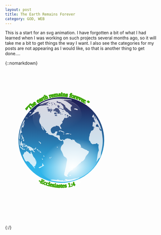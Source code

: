 ```yaml
---
layout: post
title: The Earth Remains Forever
category: GOD, WEB
---
```


This is a start for an svg animation. I have forgotten a bit of what I had learned when I was working on such projects several months ago, so it will take me a bit to get things the way I want. I also see the categories for my posts are not appearing as I would like, so that is another thing to get done....

{::nomarkdown}
<svg version="1.0"  viewBox="-10 -35 217 217" xmlns="http://www.w3.org/2000/svg" xmlns:cc="http://creativecommons.org/ns#" xmlns:dc="http://purl.org/dc/elements/1.1/" xmlns:rdf="http://www.w3.org/1999/02/22-rdf-syntax-ns#" xmlns:xlink="http://www.w3.org/1999/xlink">
  <metadata
     id="metadata2">
    <rdf:RDF>
      <cc:Work
         rdf:about="">
        <dc:format>image/svg+xml</dc:format>
        <dc:type
           rdf:resource="http://purl.org/dc/dcmitype/StillImage" />
        <dc:title></dc:title>
      </cc:Work>
    </rdf:RDF>
  </metadata>
  <defs
     id="defs24">
    <radialGradient
       gradientUnits="userSpaceOnUse"
       gradientTransform="matrix(0.16244,2.1067,-1.6909,0.26266,228.26,-371.43)"
       r="28.884001"
       cy="38.594002"
       cx="180.72"
       id="j">
      <stop
         id="stop4"
         offset="0"
         stop-opacity=".875"
         stop-color="#fff" />
      <stop
         id="stop6"
         offset="1"
         stop-opacity="0"
         stop-color="#fff" />
    </radialGradient>
    <radialGradient
       gradientUnits="userSpaceOnUse"
       gradientTransform="matrix(-1.0179,0,0,-1.1824,391.62,74.389)"
       r="28.884001"
       cy="26.292999"
       cx="194.08"
       id="h">
      <stop
         id="stop9"
         offset="0"
         stop-color="#fff" />
      <stop
         id="stop11"
         offset="1"
         stop-opacity="0"
         stop-color="#fff" />
    </radialGradient>
    <linearGradient
       gradientUnits="userSpaceOnUse"
       y2="74.711998"
       y1="31.854"
       x2="194.69"
       x1="194.69"
       id="k">
      <stop
         id="stop14"
         offset="0"
         stop-color="#1f2259" />
      <stop
         id="stop16"
         offset="1"
         stop-color="#2fb5ea" />
    </linearGradient>
    <linearGradient
       gradientUnits="userSpaceOnUse"
       y2="53.875"
       y1="36.387001"
       x2="183.28"
       x1="182"
       id="i">
      <stop
         id="stop19"
         offset="0"
         stop-color="#fff" />
      <stop
         id="stop21"
         offset="1"
         stop-opacity="0"
         stop-color="#fff" />
    </linearGradient>
  </defs>
  <g
     id="g49"
     transform="rotate(1.7559054,709.58783,6589.4058)">
    <g
       style="fill:#ffffff"
       id="g33"
       transform="matrix(1.0074,-0.09071,0.09138,0.99184,-72.739,12.273)">
      <path
         style="stroke:#ffffff;stroke-width:1.13399994"
         d="M -3.845,73.084 A 60.183,60.183 0 0 1 -64.028,133.267 60.183,60.183 0 0 1 -124.211,73.084 60.183,60.183 0 0 1 -64.028,12.9 60.183,60.183 0 0 1 -3.845,73.084 Z"
         id="l" />
      <text
         style="font-weight:400;font-size:8px;line-height:1.25;font-family:Verdana;font-variant-ligatures:normal;font-variant-caps:normal;font-variant-numeric:normal;font-feature-settings:normal;fill-rule:evenodd;stroke:#3da603;stroke-width:1.13399994;stroke-linejoin:round;stroke-dashoffset:99;paint-order:fill markers stroke"
         font-weight="400"
         font-size="8px"
         transform="rotate(-136.57,-63.986,73.087)"
         id="textForever">
        <textPath
           id="textPath28"
           xlink:href="#l"><tspan
   id="spanForever">”The earth remains forever.”</tspan>
</textPath>
      </text>
      <path
         style="stroke:#3db7f9;stroke-width:0.184"
         id="path31"
         d="m -61.719,72.923 a 2.408,2.408 0 0 1 -2.408,2.408 2.408,2.408 0 0 1 -2.408,-2.408 2.408,2.408 0 0 1 2.408,-2.408 2.408,2.408 0 0 1 2.408,2.408 z" />
    </g>
    <g
       id="g42"
       transform="matrix(1.0036,0,0,0.99801,-207.75,10.23)">
      <circle
         style="fill:#ffffff"
         id="circle35"
         r="28.884001"
         cy="56.486"
         cx="193.56"
         transform="matrix(0.45017,0,0,-0.16498,6.26,149.1)" />
      <circle
         r="28.884001"
         style="fill:url(#k)"
         id="allEarth"
         cy="56.486"
         cx="193.56"
         transform="matrix(2.0836,0,0,2.0835,-326.24,-35.914)" />
      <path id="lands"
         style="opacity:0.78399999;fill:#ffffff"
         d="m 71.721,140.3 c -3.686,-0.42 -8.028,-1.27 -8.245,-1.62 -0.132,-0.21 0.468,-0.53 1.333,-0.69 2.069,-0.4 2.104,-0.4 5.268,-0.02 1.799,0.22 2.837,0.15 3.055,-0.2 0.232,-0.38 0.898,-0.31 2.255,0.24 1.726,0.69 3.075,0.72 5.314,0.12 0.425,-0.11 0.669,0.09 0.586,0.48 -0.099,0.47 0.118,0.55 0.729,0.3 0.478,-0.21 1.524,-0.34 2.325,-0.29 l 1.456,0.08 -1.17,-0.83 -1.169,-0.82 1.111,-0.41 c 0.708,-0.26 1.356,-0.21 1.787,0.15 0.869,0.72 6.841,0.2 9.239,-0.8 0.95,-0.39 2.411,-0.73 3.246,-0.74 0.835,-0.01 2.059,-0.33 2.729,-0.71 1.35,-0.77 2.43,-0.92 2.43,-0.35 0,0.44 -4.76,2.56 -8.98,4 -5.732,1.96 -16.219,2.91 -23.299,2.11 z m 12.965,-7.79 c -1.744,-0.72 -2.718,-2.45 -1.929,-3.43 0.345,-0.43 0.293,-0.61 -0.177,-0.61 -0.468,-0.01 -0.5,-0.12 -0.107,-0.37 0.308,-0.19 0.707,-1.44 0.888,-2.78 0.181,-1.33 0.615,-3.41 0.963,-4.61 0.349,-1.2 0.631,-2.62 0.627,-3.16 -0.008,-1.02 0.417,-4.26 0.913,-6.95 0.398,-2.16 -0.56,-3.83 -2.866,-5 -1.022,-0.53 -1.978,-1.33 -2.123,-1.78 -0.722,-2.26 -2.4,-5.646 -3.738,-7.537 -1.305,-1.846 -0.414,-5.792 1.744,-7.719 1.302,-1.162 1.525,-1.67 1.394,-3.185 -0.085,-0.991 -0.331,-1.911 -0.546,-2.045 -0.216,-0.133 -0.413,-0.461 -0.438,-0.728 -0.026,-0.267 -0.32,-0.485 -0.653,-0.485 a 0.48,0.48 0 0 0 -0.49,0.593 c 0.152,0.77 -2.758,0.232 -3.669,-0.678 -0.354,-0.354 -0.846,-0.644 -1.094,-0.644 -0.248,0 -0.451,-0.289 -0.451,-0.643 0,-1.04 -2.049,-2.622 -3.883,-2.997 -0.934,-0.191 -2.177,-0.787 -2.763,-1.324 -0.713,-0.654 -1.875,-1.02 -3.525,-1.109 -2.529,-0.137 -5.13,-1.375 -4.62,-2.199 0.158,-0.256 -0.367,-0.465 -1.169,-0.465 -1.819,0 -2.38,-0.813 -1.198,-1.738 0.494,-0.386 0.66,-0.645 0.369,-0.574 -0.44,0.107 -2.306,-1.788 -3.697,-3.755 -0.188,-0.267 -1.007,-1.25 -1.818,-2.184 l -1.475,-1.699 0.761,1.577 c 0.419,0.868 0.957,1.578 1.196,1.578 0.239,0 0.317,0.306 0.174,0.679 -0.143,0.373 -0.027,0.823 0.258,0.999 0.285,0.177 0.519,0.669 0.519,1.096 0,0.674 -0.126,0.661 -0.971,-0.104 -0.534,-0.484 -0.971,-1.18 -0.971,-1.547 0,-0.367 -0.334,-0.796 -0.743,-0.953 -0.453,-0.174 -0.634,-0.625 -0.465,-1.157 0.152,-0.48 0.049,-1.013 -0.228,-1.185 -0.278,-0.172 -0.506,-0.704 -0.506,-1.183 0,-0.48 -0.526,-1.44 -1.169,-2.133 -1.784,-1.925 -2.275,-5.034 -1.209,-7.661 0.978,-2.412 1.167,-4.325 0.428,-4.325 -0.28,0 -0.368,-0.505 -0.204,-1.161 0.16,-0.638 0.055,-1.306 -0.233,-1.484 -0.29,-0.18 -0.525,0.013 -0.525,0.432 0,0.416 -0.227,0.757 -0.504,0.757 -0.277,0 -0.461,-0.492 -0.41,-1.092 0.179,-2.073 -0.06,-2.791 -0.925,-2.791 -1.102,0 -4.526,1.73 -5.027,2.541 -0.209,0.337 -0.551,0.616 -0.761,0.62 -0.21,0.003 -1.392,0.704 -2.626,1.558 -1.234,0.854 -2.372,1.424 -2.529,1.267 -0.156,-0.156 0.415,-0.756 1.27,-1.332 0.855,-0.577 1.63,-1.477 1.721,-2.002 0.091,-0.524 0.966,-1.663 1.945,-2.53 0.978,-0.867 1.367,-1.433 0.863,-1.257 -1.394,0.485 -0.735,-0.92 0.778,-1.658 0.686,-0.334 1.377,-1.099 1.537,-1.699 0.384,-1.442 3.737,-3.755 5.474,-3.777 0.758,-0.009 2.689,-0.296 4.291,-0.636 1.602,-0.34 3.717,-0.564 4.7,-0.498 1.469,0.1 1.776,-0.036 1.721,-0.762 -0.054,-0.717 -0.227,-0.784 -0.916,-0.353 -0.468,0.292 -1,0.38 -1.184,0.197 -0.464,-0.464 0.738,-1.814 1.615,-1.814 0.422,0 0.611,-0.285 0.456,-0.688 -0.174,-0.454 0.347,-0.958 1.526,-1.477 0.984,-0.433 1.353,-0.688 0.819,-0.566 -1.281,0.291 -4.154,1.298 -5.212,1.825 -0.463,0.231 -1.282,0.421 -1.82,0.421 -0.537,0 -0.977,0.192 -0.977,0.427 0,0.422 -3.46,1.811 -5.825,2.338 -1.051,0.234 -0.986,0.114 0.486,-0.897 5.255,-3.613 9.928,-5.602 17.129,-7.293 3.692,-0.867 5.991,-1.052 13.207,-1.065 8.707,-0.015 15.24,0.767 13.806,1.653 -0.359,0.222 -0.837,0.291 -1.06,0.153 -0.224,-0.138 -2.675,-0.317 -5.447,-0.397 -4.231,-0.123 -4.998,-0.034 -4.772,0.553 0.147,0.385 0.542,0.595 0.877,0.467 0.833,-0.32 4.753,1.725 7.289,3.803 1.15,0.943 2.275,1.714 2.499,1.714 0.225,0 0.692,0.454 1.039,1.009 0.551,0.883 0.511,1.039 -0.321,1.257 -1.25,0.327 -1.591,2.3 -0.79,4.569 0.352,0.998 0.534,1.92 0.405,2.049 -0.444,0.444 -3.312,-1.302 -5.182,-3.153 -1.03,-1.02 -2.106,-1.71 -2.392,-1.533 -0.286,0.177 -0.379,0.094 -0.206,-0.185 0.172,-0.278 -0.023,-0.784 -0.433,-1.124 -0.409,-0.34 -0.632,-0.91 -0.495,-1.268 0.14,-0.366 -0.07,-0.65 -0.479,-0.65 -0.4,0 -0.853,-0.328 -1.007,-0.729 -0.154,-0.4 -0.512,-0.728 -0.796,-0.728 -0.284,0 -0.871,-0.32 -1.304,-0.712 -0.581,-0.526 -1.165,-0.601 -2.223,-0.285 -0.789,0.236 -1.144,0.447 -0.79,0.47 1.047,0.068 4.522,3.871 4.372,4.785 -0.076,0.461 0.006,1.068 0.181,1.348 0.176,0.279 0.123,0.825 -0.119,1.213 -0.374,0.599 -0.751,0.541 -2.516,-0.389 -1.143,-0.601 -2.447,-1.092 -2.898,-1.092 -1.1,0.002 -1.609,-0.905 -0.704,-1.253 0.397,-0.152 0.846,-0.602 0.999,-0.999 0.208,-0.542 0.036,-0.646 -0.691,-0.415 -0.712,0.226 -0.967,0.085 -0.967,-0.535 0,-0.463 -0.144,-0.698 -0.32,-0.522 -0.175,0.176 -0.558,0.122 -0.849,-0.12 -0.366,-0.304 -0.528,0.084 -0.524,1.255 0.004,1.108 0.301,1.86 0.859,2.173 0.47,0.262 0.752,0.643 0.627,0.845 -0.125,0.202 0.362,0.282 1.082,0.178 0.883,-0.129 2.02,0.29 3.493,1.285 1.684,1.137 2.22,1.312 2.341,0.763 0.24,-1.085 0.694,-0.882 2.761,1.235 1.046,1.072 2.114,1.877 2.374,1.79 0.548,-0.182 1.814,1 2.983,2.783 0.818,1.249 2.005,1.781 1.425,0.64 -0.17,-0.334 0.145,-0.091 0.699,0.539 0.555,0.63 1.005,1.504 1.001,1.941 -0.007,0.691 -0.07,0.7 -0.478,0.068 -0.419,-0.647 -0.476,-0.647 -0.517,0 -0.031,0.5 -0.122,0.538 -0.29,0.121 -0.392,-0.97 -2.495,-0.758 -2.416,0.243 0.043,0.538 -0.333,0.906 -1.025,1.004 -0.6,0.086 -1.092,0.388 -1.092,0.671 0,0.321 -0.731,0.418 -1.941,0.255 -1.586,-0.212 -1.944,-0.113 -1.953,0.543 -0.006,0.442 -0.438,1.349 -0.96,2.017 -0.522,0.667 -0.954,1.513 -0.96,1.88 -0.009,0.564 -0.139,0.564 -0.851,0 -0.781,-0.618 -0.779,-0.569 0.02,0.682 0.948,1.485 0.785,1.976 -1.221,3.664 -1.369,1.152 -1.816,3.14 -0.841,3.743 0.713,0.441 1.496,2.631 1.144,3.201 -0.421,0.681 -1.697,-0.524 -2.442,-2.305 -0.46,-1.101 -1.051,-1.597 -2.17,-1.821 -2.384,-0.477 -3.357,-0.368 -3.357,0.376 0,0.439 -0.34,0.593 -0.952,0.433 -1.099,-0.287 -4.051,1.395 -5.116,2.915 -0.935,1.335 -0.923,2.935 0.038,4.959 0.894,1.884 1.618,2.255 3.614,1.856 1,-0.2 1.548,-0.653 1.747,-1.443 0.159,-0.633 0.538,-1.168 0.843,-1.189 0.305,-0.02 0.935,-0.11 1.401,-0.199 1.267,-0.243 1.47,0.514 0.593,2.209 -0.431,0.833 -0.66,1.639 -0.509,1.79 0.151,0.151 0.023,0.576 -0.283,0.945 -0.461,0.556 -0.242,0.637 1.275,0.469 3.006,-0.331 3.6,0.015 3.572,2.079 -0.048,3.483 1.083,4.934 3.034,3.89 0.644,-0.345 1.229,-0.344 1.875,0.001 1.249,0.669 1.307,0.657 2.368,-0.482 0.504,-0.541 1.332,-1.069 1.839,-1.172 a 13.278,13.278 0 0 0 1.85,-0.553 c 0.652,-0.258 0.825,-0.198 0.579,0.2 -0.193,0.313 -0.12,0.568 0.163,0.568 0.282,0 0.514,-0.205 0.514,-0.456 0,-0.251 0.585,-0.153 1.3,0.218 0.715,0.371 1.513,0.542 1.774,0.381 0.26,-0.161 0.333,-0.065 0.161,0.213 -0.172,0.277 0.177,0.636 0.775,0.796 1.527,0.409 1.914,0.374 1.592,-0.147 -0.153,-0.249 -0.023,-0.61 0.289,-0.803 0.355,-0.22 0.439,-0.141 0.222,0.209 -0.322,0.521 0.354,0.752 2.017,0.691 0.334,-0.013 0.611,0.335 0.615,0.772 0.013,1.114 3.321,3.728 5.184,4.095 1.88,0.371 3.54,1.71 3.54,2.848 0,0.458 0.24,0.978 0.52,1.153 0.34,0.209 0.22,0.681 -0.35,1.364 -0.48,0.574 -0.56,0.773 -0.18,0.443 0.55,-0.488 1.26,-0.282 3.76,1.092 1.7,0.931 3.48,1.693 3.96,1.693 0.49,0 1.26,0.422 1.73,0.938 0.47,0.516 1.16,0.82 1.53,0.676 0.5,-0.189 0.68,0.145 0.68,1.207 0,1.035 -0.63,2.215 -2.16,4.001 -1.18,1.39 -2.3,3.21 -2.48,4.04 -0.5,2.3 -2.68,5.07 -4.46,5.67 -0.86,0.29 -1.57,0.84 -1.57,1.21 0,0.37 -0.61,1.07 -1.34,1.54 -0.73,0.47 -1.73,1.34 -2.21,1.94 -2.383,2.95 -4.98,5.02 -6.061,4.83 -0.838,-0.15 -1.077,0.01 -0.971,0.63 0.152,0.9 -0.894,2.44 -1.649,2.44 -0.252,0 -1.645,1.03 -3.096,2.28 -1.752,1.51 -2.442,2.4 -2.056,2.63 0.408,0.26 0.227,0.66 -0.607,1.37 -1.113,0.94 -1.134,1.04 -0.338,1.66 0.467,0.37 0.849,0.78 0.849,0.92 0,0.61 -1.833,0.63 -3.295,0.03 z M 82.733,49.025 c -0.35,-0.14 -0.769,-0.123 -0.93,0.039 -0.161,0.161 0.125,0.276 0.637,0.254 0.565,-0.023 0.68,-0.138 0.293,-0.293 z m 3.29,-2.201 c 0.009,-0.192 -0.311,-0.223 -0.711,-0.07 -0.426,0.164 -0.731,0.006 -0.736,-0.379 -0.006,-0.537 -0.087,-0.532 -0.44,0.025 -0.262,0.414 -0.224,1.141 0.098,1.847 l 0.53,1.163 0.621,-1.119 c 0.341,-0.615 0.628,-1.275 0.638,-1.467 z m -15.516,1.365 c 0,-0.097 -0.499,-0.504 -1.109,-0.904 -0.995,-0.652 -1.213,-0.643 -2.112,0.085 -0.974,0.789 -0.944,0.814 1.11,0.903 1.161,0.051 2.111,0.013 2.111,-0.084 z M 69.34,45.69 C 68.459,45.046 68.457,45 69.294,44.678 c 0.482,-0.185 1.696,-0.117 2.698,0.15 1.545,0.413 1.779,0.376 1.542,-0.242 -0.181,-0.471 -0.08,-0.605 0.285,-0.379 0.31,0.192 0.948,0.125 1.417,-0.148 0.775,-0.452 0.759,-0.499 -0.178,-0.512 -0.791,-0.011 -1.032,-0.318 -1.032,-1.312 0,-0.713 -0.409,-1.596 -0.91,-1.962 -0.5,-0.366 -0.855,-0.766 -0.788,-0.888 0.336,-0.614 0.041,-1.192 -0.607,-1.192 -0.401,0 -0.728,-0.237 -0.728,-0.526 0,-0.289 -0.273,-0.428 -0.607,-0.308 -0.334,0.119 -0.994,0.018 -1.468,-0.226 -0.668,-0.344 -1.14,-0.112 -2.107,1.038 -0.685,0.814 -1.422,1.372 -1.636,1.239 -0.215,-0.132 -0.515,0.083 -0.667,0.479 -0.151,0.395 -0.12,0.671 0.071,0.611 0.19,-0.059 0.957,0.51 1.703,1.263 0.849,0.858 1.646,1.26 2.131,1.074 1.001,-0.384 2.678,0.144 2.315,0.73 -0.153,0.248 -0.606,0.45 -1.006,0.45 -0.427,0 -0.585,-0.231 -0.382,-0.56 0.217,-0.35 0.133,-0.428 -0.222,-0.209 -0.312,0.193 -0.442,0.555 -0.289,0.803 0.154,0.249 0.048,0.452 -0.235,0.452 -0.282,0 -0.514,-0.219 -0.514,-0.486 0,-0.854 -1.819,-0.518 -2.054,0.379 -0.267,1.02 0.864,2.311 1.344,1.535 0.215,-0.349 0.499,-0.349 0.92,0 0.334,0.278 0.752,0.361 0.927,0.186 0.176,-0.176 0.32,-0.029 0.32,0.327 0,0.356 0.163,0.484 0.363,0.284 0.2,-0.199 -0.052,-0.667 -0.56,-1.038 z m 3.594,-2.615 c 0,-0.251 0.216,-0.59 0.48,-0.753 0.275,-0.17 0.357,0.025 0.191,0.457 -0.323,0.841 -0.671,0.995 -0.671,0.296 z m -6.096,-1.226 c -0.518,-0.392 -0.687,-0.72 -0.375,-0.728 0.922,-0.026 2.103,0.54 2.103,1.007 0,0.636 -0.658,0.53 -1.728,-0.279 z m 16.29,4.734 c 0,-0.057 -0.414,-0.326 -0.92,-0.597 -0.656,-0.351 -1.062,-0.321 -1.415,0.105 -0.372,0.448 -0.144,0.596 0.92,0.596 0.778,0 1.415,-0.047 1.415,-0.104 z m -7.281,-1.109 c 0,-0.267 -0.341,-0.486 -0.757,-0.486 -0.416,0 -0.622,0.219 -0.457,0.486 0.165,0.267 0.506,0.485 0.757,0.485 0.251,0 0.457,-0.218 0.457,-0.485 z m 1.699,0 c -0.165,-0.267 -0.397,-0.486 -0.514,-0.486 -0.118,0 -0.215,0.219 -0.215,0.486 0,0.267 0.232,0.485 0.515,0.485 0.282,0 0.379,-0.218 0.214,-0.485 z M 61.77,43.031 c -0.615,-0.412 -0.522,-0.669 0.607,-1.669 0.734,-0.649 1.335,-1.452 1.335,-1.783 0,-0.33 -0.31,-0.177 -0.688,0.34 -0.379,0.518 -0.852,0.778 -1.052,0.579 -0.2,-0.2 -0.109,-0.364 0.203,-0.364 0.311,0 0.566,-0.327 0.566,-0.728 0,-0.942 -0.918,-0.944 -1.279,-0.003 -0.153,0.399 -0.478,0.603 -0.721,0.452 A 0.526,0.526 0 0 1 60.578,39.13 c 0.153,-0.248 0.06,-0.452 -0.206,-0.452 -0.267,0 -0.623,0.222 -0.791,0.493 a 0.587,0.587 0 0 1 -0.808,0.183 c -0.325,-0.201 -0.27,-0.46 0.155,-0.729 0.536,-0.34 0.523,-0.416 -0.07,-0.408 -0.922,0.013 -3.378,1.392 -2.52,1.415 0.35,0.009 0.513,0.215 0.364,0.457 -0.15,0.242 0.22,0.338 0.821,0.212 l 1.092,-0.227 -1.118,0.668 -1.119,0.668 1.348,0.615 c 0.973,0.443 1.399,0.463 1.53,0.07 0.131,-0.393 0.378,-0.382 0.886,0.039 0.567,0.471 0.581,0.662 0.074,0.984 -0.41,0.26 -0.122,0.399 0.826,0.399 1.134,0 1.295,-0.107 0.728,-0.486 z m -1.839,-1.734 c -0.694,-0.75 -0.225,-0.894 0.799,-0.245 0.362,0.229 0.471,0.531 0.243,0.67 -0.229,0.138 -0.698,-0.053 -1.042,-0.425 z m 19.054,-0.119 c -0.273,-0.288 -1.197,0.442 -1.197,0.946 0,0.261 0.306,0.194 0.679,-0.15 0.374,-0.345 0.607,-0.703 0.518,-0.796 z m -13.817,0.707 c 0,-0.105 -0.339,-0.321 -0.753,-0.48 -0.432,-0.165 -0.627,-0.084 -0.457,0.191 0.285,0.461 1.21,0.682 1.21,0.289 z M 57.783,36.96 c 0.42,-0.365 0.179,-0.495 -0.87,-0.47 -0.797,0.019 -1.832,0.457 -2.3,0.974 -0.834,0.92 -0.83,0.921 0.192,0.074 1.086,-0.899 1.972,-0.4 1.376,0.776 -0.169,0.334 -0.008,0.279 0.358,-0.121 0.365,-0.401 0.925,-0.955 1.244,-1.233 z m 3.987,0.719 c 0,-0.283 -0.218,-0.379 -0.485,-0.214 -0.267,0.165 -0.485,0.396 -0.485,0.514 0,0.117 0.218,0.214 0.485,0.214 0.267,0 0.485,-0.232 0.485,-0.514 z m -2.557,-3.706 c -0.472,-0.123 -1.128,-0.115 -1.456,0.018 -0.329,0.133 0.057,0.234 0.858,0.224 0.801,-0.01 1.07,-0.119 0.598,-0.242 z m 3.784,-0.54 c -0.15,-0.15 -0.541,-10e-4 -0.871,0.331 -0.475,0.479 -0.42,0.535 0.272,0.272 0.479,-0.182 0.748,-0.454 0.599,-0.603 z m 5.569,-0.608 c 0,-0.251 -0.182,-0.457 -0.405,-0.457 -0.222,0 -0.404,0.318 -0.404,0.707 0,0.389 0.182,0.594 0.404,0.457 0.223,-0.138 0.405,-0.456 0.405,-0.707 z m -1.947,-0.952 c -0.289,-0.54 -0.364,-1.25 -0.167,-1.578 0.226,-0.375 0.05,-0.346 -0.475,0.08 -0.781,0.634 -0.782,0.733 -0.018,1.577 1.063,1.175 1.315,1.144 0.66,-0.079 z m -2.462,0.321 c -0.111,-0.096 -0.858,-0.321 -1.659,-0.5 -1.063,-0.238 -1.259,-0.193 -0.728,0.167 0.656,0.443 2.874,0.753 2.387,0.333 z m -4.328,-1.326 c 0.647,-0.458 0.647,-0.492 0,-0.301 -0.401,0.117 -1.165,-0.011 -1.699,-0.285 -0.868,-0.447 -0.9,-0.414 -0.305,0.308 0.776,0.94 1.019,0.974 2.004,0.278 z m 2.427,-0.669 c 0,-0.451 -0.283,-0.604 -0.769,-0.418 -0.619,0.238 -0.643,0.375 -0.121,0.706 0.862,0.546 0.89,0.537 0.89,-0.288 z M 75.07,29.941 c 1.907,0 -0.045,-1.064 -2.149,-1.171 -1.268,-0.065 -2.281,-0.418 -2.651,-0.923 -0.865,-1.183 -1.219,-1.011 -1.219,0.593 0,1.156 0.17,1.366 0.941,1.164 0.517,-0.135 1.436,0.102 2.043,0.527 0.728,0.51 1.266,0.609 1.583,0.291 0.265,-0.264 0.918,-0.481 1.452,-0.481 z m -10.873,0 c 0,-0.267 -0.231,-0.485 -0.514,-0.485 -0.282,0 -0.379,0.218 -0.214,0.485 0.165,0.267 0.397,0.486 0.514,0.486 0.118,0 0.214,-0.219 0.214,-0.486 z m 13.197,-4.7 c -0.351,-0.14 -0.769,-0.123 -0.93,0.038 -0.162,0.162 0.125,0.276 0.637,0.255 0.565,-0.023 0.68,-0.138 0.293,-0.293 z m 12.866,106.32 c -0.518,-0.51 0.144,-1.14 1.207,-1.14 0.835,0 0.901,0.12 0.398,0.72 -0.653,0.79 -1.116,0.91 -1.605,0.42 z m -52.031,-11.8 c -1.335,-1.56 -2.515,-2.75 -2.623,-2.65 -0.107,0.1 -0.713,-0.51 -1.347,-1.37 -1.177,-1.6 -2.813,-2.75 -3.946,-2.78 -0.35,-0.01 -0.506,0.19 -0.348,0.45 0.172,0.28 -0.299,0.26 -1.169,-0.04 -1.138,-0.4 -1.794,-1.22 -2.987,-3.75 -2.458,-5.2 -2.488,-5.32 -1.361,-5.93 0.567,-0.3 0.879,-0.83 0.728,-1.22 -0.145,-0.38 -0.053,-0.69 0.205,-0.69 0.259,0 0.471,-0.34 0.471,-0.76 0,-0.51 0.36,-0.71 1.092,-0.61 0.757,0.11 1.094,-0.09 1.098,-0.66 0.003,-0.448 0.167,-0.976 0.364,-1.173 0.197,-0.197 0.358,-0.12 0.358,0.17 0,0.29 0.655,0.672 1.456,0.848 0.801,0.176 1.456,0.595 1.456,0.935 0,0.33 0.601,0.91 1.335,1.28 0.734,0.36 1.455,0.73 1.602,0.81 0.148,0.08 0.178,-0.62 0.069,-1.56 -0.245,-2.093 0.671,-2.298 1.12,-0.25 0.176,0.8 0.504,1.45 0.729,1.45 0.225,0 0.677,0.82 1.004,1.82 0.327,1.01 1.054,2.3 1.615,2.87 1.462,1.5 2.234,2.5 2.234,2.9 0,0.19 0.344,0.73 0.765,1.19 1.022,1.13 1.263,4.77 0.399,6 -0.373,0.54 -0.679,1.36 -0.679,1.83 0,0.51 -0.498,0.97 -1.237,1.16 -1.223,0.31 -1.226,0.32 -0.243,1.01 0.971,0.68 1.357,1.64 0.631,1.58 -0.2,-0.02 -1.456,-1.31 -2.791,-2.86 z m 3.808,-7.57 c -0.158,-0.41 -0.392,-0.64 -0.519,-0.51 -0.127,0.12 -0.087,0.46 0.089,0.75 0.478,0.77 0.758,0.62 0.43,-0.24 z m 4.471,9.53 c -0.289,-0.46 3.433,-2.46 4.616,-2.47 0.583,-0.01 0.578,-0.09 -0.032,-0.48 -0.574,-0.37 -0.587,-0.47 -0.061,-0.48 0.482,-0.01 0.587,-0.41 0.376,-1.46 -0.164,-0.83 -0.085,-1.46 0.182,-1.46 0.261,0 0.474,0.22 0.474,0.49 0,0.26 0.456,0.94 1.015,1.5 l 1.015,1.01 -1.137,0.8 c -0.625,0.44 -1.245,0.81 -1.379,0.81 -0.133,0 -0.932,0.49 -1.774,1.09 -1.609,1.15 -2.838,1.39 -3.295,0.65 z m 4.681,-11.79 c -0.32,-0.32 -0.583,-0.75 -0.583,-0.97 0,-0.71 0.731,-0.4 1.344,0.59 0.664,1.06 0.167,1.31 -0.761,0.38 z m 76.351,-0.51 c 0.19,-0.6 0.55,-3.49 0.8,-6.43 0.26,-3.159 0.75,-5.892 1.2,-6.697 0.64,-1.145 0.66,-1.738 0.18,-3.748 -0.32,-1.327 -0.42,-3.256 -0.24,-4.343 0.3,-1.765 0.23,-1.956 -0.68,-1.956 -0.58,0 -1.02,-0.313 -1.02,-0.728 0,-0.917 -0.93,-0.91 -2.16,0.018 -0.52,0.393 -1.33,0.593 -1.8,0.443 -0.47,-0.149 -1.28,-0.046 -1.79,0.23 -1.22,0.651 -3.31,-0.917 -4.26,-3.197 -0.37,-0.889 -0.95,-1.562 -1.28,-1.496 -0.43,0.085 -0.6,-0.802 -0.6,-3.111 0,-1.776 0.17,-3.123 0.38,-2.994 0.21,0.13 0.34,-0.492 0.28,-1.381 -0.05,-0.889 0.32,-2.382 0.83,-3.316 0.51,-0.934 0.93,-2.027 0.93,-2.427 0.01,-0.4 0.23,-0.698 0.49,-0.66 0.67,0.094 3.28,-1.809 2.94,-2.145 -0.15,-0.149 0.09,-0.671 0.54,-1.16 0.44,-0.489 0.63,-0.889 0.42,-0.889 -0.2,0 -0.07,-0.382 0.29,-0.849 0.61,-0.77 0.59,-0.787 -0.18,-0.184 -0.47,0.367 -0.88,0.531 -0.91,0.364 -0.04,-0.166 -0.09,-0.575 -0.13,-0.908 -0.04,-0.334 -0.48,-0.536 -0.98,-0.449 -0.81,0.141 -0.87,-0.052 -0.56,-1.698 0.2,-1.022 0.34,-2.371 0.32,-2.999 -0.07,-1.777 0.38,-2.071 1.92,-1.272 1.33,0.688 1.43,0.678 1.43,-0.15 0,-0.489 -0.55,-1.629 -1.21,-2.534 -1.45,-1.957 -1.45,-1.985 -0.37,-1.644 0.77,0.242 0.78,0.206 0.08,-0.379 -0.85,-0.701 -0.9,-0.834 -0.98,-2.466 -0.05,-0.822 -0.11,-0.882 -0.28,-0.243 -0.12,0.467 -0.51,0.849 -0.86,0.849 -0.89,0 -1.32,-1.938 -0.5,-2.254 0.36,-0.139 0.54,-0.565 0.4,-0.946 -0.2,-0.504 -0.03,-0.603 0.6,-0.361 0.67,0.26 0.79,0.151 0.54,-0.505 -0.2,-0.528 -0.13,-0.721 0.19,-0.521 0.28,0.174 0.39,0.637 0.24,1.029 -0.15,0.391 0.27,1.677 0.93,2.857 0.66,1.18 1.08,2.531 0.95,3.001 -0.14,0.486 0,0.398 0.31,-0.204 0.47,-0.876 0.38,-1.364 -0.52,-2.817 -0.6,-0.966 -0.99,-1.851 -0.88,-1.966 0.29,-0.286 3.12,3.777 3.53,5.056 0.18,0.566 0.48,1.029 0.68,1.029 0.74,0 5.89,11.46 5.89,13.114 0,0.425 -0.35,0.282 -0.99,-0.402 -0.89,-0.955 -1.93,-1.41 -1.93,-0.848 0,0.335 2.02,3.669 2.22,3.669 0.1,0 0.04,-0.359 -0.12,-0.796 -0.25,-0.653 -0.15,-0.706 0.58,-0.297 0.49,0.275 0.94,0.906 0.99,1.403 0.05,0.497 0.23,1.558 0.4,2.359 0.17,0.801 0.63,3.691 1.02,6.423 0.77,5.368 0.39,12.29 -1,18.432 -0.38,1.657 -0.69,3.732 -0.69,4.611 0,2.673 -0.95,5.323 -2,5.603 -0.53,0.14 -1.5,1.31 -2.15,2.61 -1.25,2.46 -2.05,3.17 -1.43,1.27 z m 3.24,-46.577 c -0.34,-0.349 -0.57,-0.377 -0.57,-0.073 0,0.648 0.57,1.222 0.9,0.898 0.14,-0.138 -0.01,-0.51 -0.33,-0.825 z m -1.27,-0.017 c -0.41,-1.85 -2.07,-4.723 -2.74,-4.727 -0.88,-0.006 -2.11,2.021 -1.8,2.97 0.12,0.354 0.64,0.666 1.15,0.693 2.52,0.132 3.12,0.244 3.06,0.579 -0.09,0.562 0.04,1.092 0.26,1.092 0.11,0 0.14,-0.273 0.07,-0.607 z m -68.225,44.494 c 0,-0.42 0.259,-0.68 0.576,-0.58 0.9,0.3 1.05,1.35 0.193,1.35 a 0.774,0.774 0 0 1 -0.769,-0.77 z m 1.704,-0.68 c -0.168,-0.27 0.035,-0.49 0.452,-0.49 0.852,0 0.978,0.29 0.304,0.7 -0.248,0.16 -0.589,0.06 -0.756,-0.21 z m -10.158,-1.29 c -0.406,-1.06 0.133,-1.55 0.707,-0.64 0.574,0.9 0.586,1.44 0.033,1.44 -0.239,0 -0.572,-0.36 -0.74,-0.8 z m -4.166,-5.01 c 0,-0.26 -0.328,-0.346 -0.728,-0.19 -0.885,0.34 -0.965,-0.483 -0.116,-1.187 0.454,-0.377 0.756,-0.204 1.168,0.668 0.305,0.649 0.357,1.179 0.116,1.179 -0.242,0 -0.44,-0.21 -0.44,-0.47 z m -9.476,-0.627 c -0.528,-0.291 -1.245,-0.928 -1.594,-1.416 -0.676,-0.944 -2.036,-1.212 -2.036,-0.401 0,0.267 -0.437,0.485 -0.97,0.485 -0.534,0 -0.971,-0.218 -0.971,-0.485 0,-0.267 -0.437,-0.486 -0.971,-0.486 -0.534,0 -0.971,-0.218 -0.971,-0.485 0,-0.267 0.22,-0.485 0.49,-0.485 0.958,0 -0.669,-1.848 -2.321,-2.636 -1.105,-0.526 -1.568,-1.029 -1.386,-1.505 0.163,-0.424 -0.009,-0.713 -0.423,-0.713 -0.421,0 -0.587,0.289 -0.418,0.728 0.203,0.53 -0.058,0.728 -0.958,0.728 -0.68,0 -1.372,-0.219 -1.537,-0.486 -0.165,-0.266 0.15,-0.485 0.7,-0.485 0.55,0 1.027,-0.218 1.06,-0.485 0.033,-0.267 0.088,-0.686 0.121,-0.931 0.099,-0.721 0.789,-1.227 0.789,-0.578 0,0.327 0.194,0.475 0.43,0.329 0.237,-0.146 0.701,0.059 1.031,0.457 0.33,0.397 0.42,0.723 0.2,0.723 -0.219,0 -0.146,0.253 0.163,0.562 0.426,0.425 0.734,0.418 1.272,-0.028 0.57,-0.473 1.18,-0.352 3.085,0.614 1.306,0.661 2.66,1.548 3.01,1.969 0.35,0.421 1.238,0.766 1.973,0.766 1.351,0 2.688,-1.033 2.099,-1.622 -0.175,-0.176 -0.077,-0.32 0.218,-0.32 1.036,0 1.122,0.968 0.177,1.982 -0.639,0.686 -1.274,0.921 -1.925,0.714 -1.698,-0.539 -1.801,0.765 -0.175,2.217 1.588,1.419 1.491,2.18 -0.162,1.273 z m 5.78,-1.421 c -0.225,-0.365 -0.085,-0.461 0.402,-0.274 0.412,0.158 0.969,0.067 1.238,-0.202 0.33,-0.33 0.597,-0.317 0.816,0.037 0.18,0.291 0.259,0.544 0.176,0.564 -1.54,0.371 -2.349,0.332 -2.632,-0.125 z M 23.117,96.851 c -0.231,-0.372 -1.013,-1.053 -1.738,-1.514 -1.856,-1.18 -2.551,-2.588 -1.479,-2.999 0.454,-0.175 0.668,-0.16 0.475,0.033 -0.491,0.492 1.128,2.173 1.733,1.799 0.28,-0.173 0.348,-0.068 0.158,0.24 -0.204,0.33 0.15,0.668 0.896,0.855 1.33,0.334 1.448,0.571 0.797,1.598 -0.355,0.561 -0.487,0.559 -0.842,-0.012 z m 1.574,-0.13 c 0.146,-0.38 0.6,-0.819 1.009,-0.976 0.534,-0.205 0.661,-0.067 0.448,0.487 -0.163,0.425 -0.296,0.865 -0.296,0.976 0,0.112 -0.321,0.203 -0.713,0.203 -0.417,0 -0.603,-0.286 -0.448,-0.69 z m 18.635,-0.28 c -0.655,-1.224 -0.108,-1.224 1.456,0 1.2,0.939 1.202,0.949 0.138,0.96 -0.591,0.006 -1.309,-0.426 -1.594,-0.96 z M 27.793,96.227 c 0,-0.118 0.219,-0.35 0.485,-0.515 0.267,-0.164 0.486,-0.068 0.486,0.215 0,0.282 -0.219,0.514 -0.486,0.514 -0.266,0 -0.485,-0.097 -0.485,-0.214 z m 1.739,-0.692 c -0.209,-0.338 -0.249,-0.746 -0.089,-0.906 0.435,-0.435 0.908,0.204 0.674,0.908 -0.165,0.493 -0.279,0.493 -0.585,-0.002 z m -6.747,-1.838 c -0.182,-0.182 -0.357,-1.332 -0.389,-2.555 -0.048,-1.874 -0.105,-1.999 -0.364,-0.796 -0.168,0.785 -0.47,1.386 -0.67,1.335 a 3.833,3.833 0 0 0 -0.796,-0.094 c -0.986,0 -1.04,-3.316 -0.092,-5.652 0.931,-2.296 1.061,-2.259 1.254,0.361 0.138,1.864 0.7,2.496 1.996,2.249 0.761,-0.146 1.157,0.005 1.157,0.439 0,0.364 -0.492,0.675 -1.092,0.692 l -1.093,0.031 1.093,0.439 c 0.6,0.241 1.088,0.719 1.084,1.061 -0.005,0.479 -0.103,0.471 -0.424,-0.036 -0.23,-0.362 -0.54,-0.461 -0.689,-0.22 -0.149,0.242 -0.071,0.757 0.175,1.144 0.245,0.388 0.432,1.033 0.415,1.433 -0.025,0.57 -0.088,0.585 -0.294,0.067 -0.186,-0.466 -0.364,-0.5 -0.602,-0.114 -0.186,0.301 -0.487,0.398 -0.669,0.216 z m 48.289,-1.625 c 0.244,-0.733 1.025,-0.808 1.254,-0.121 0.111,0.333 -0.162,0.606 -0.607,0.606 -0.445,0 -0.736,-0.218 -0.647,-0.485 z M 30.258,91.384 c -0.021,-0.511 0.094,-0.798 0.255,-0.637 0.162,0.162 0.179,0.58 0.039,0.931 -0.155,0.387 -0.27,0.272 -0.294,-0.294 z M 18.295,88.553 c -0.556,-4.549 -0.564,-4.756 -0.192,-4.986 0.19,-0.117 0.495,1.148 0.678,2.811 0.184,1.664 0.454,3.516 0.6,4.117 0.146,0.6 0.045,1.092 -0.225,1.092 -0.269,0 -0.657,-1.365 -0.861,-3.034 z m 7.52,2.912 c -0.365,-1.228 -0.357,-2.549 0.019,-3.193 0.362,-0.62 0.477,-0.324 0.488,1.252 0.008,1.134 -0.094,2.063 -0.228,2.063 -0.133,0 -0.259,-0.055 -0.279,-0.122 z M 47.694,87.45 c 0,-0.406 -0.546,-0.987 -1.213,-1.291 -1.056,-0.481 -1.681,-1.368 -0.965,-1.368 0.448,0 2.412,1.202 2.777,1.699 0.518,0.704 0.451,1.699 -0.114,1.699 -0.267,0 -0.485,-0.332 -0.485,-0.739 z M 23.425,84.306 c -0.353,-0.658 -0.358,-0.971 -0.017,-0.971 0.276,0 0.502,-0.34 0.502,-0.757 0,-0.416 0.218,-0.621 0.485,-0.456 0.623,0.384 0.638,3.155 0.017,3.155 -0.257,0 -0.702,-0.437 -0.987,-0.971 z m -2.42,-1.549 c 0.004,-0.349 0.219,-0.963 0.478,-1.364 0.383,-0.591 0.472,-0.529 0.478,0.336 0.004,0.585 -0.211,1.198 -0.478,1.363 -0.267,0.165 -0.482,0.014 -0.478,-0.335 z m -2.982,-1.485 c -0.193,-4.843 1.524,-15.946 2.52,-16.301 0.25,-0.089 0.455,-0.652 0.455,-1.251 0,-1.315 2.258,-7.066 3.128,-7.968 0.516,-0.534 0.674,-0.509 0.926,0.146 0.193,0.504 0.11,0.672 -0.229,0.462 -0.352,-0.217 -0.425,0.008 -0.216,0.665 0.211,0.666 -0.002,1.289 -0.645,1.888 -1.021,0.951 -1.994,3.099 -1.994,4.403 0,0.659 0.118,0.634 0.713,-0.153 0.392,-0.518 0.72,-1.543 0.728,-2.277 0.009,-0.734 0.234,-1.335 0.501,-1.335 0.878,0 0.507,3.327 -0.607,5.446 -0.935,1.779 -1.114,1.921 -1.247,0.985 -0.085,-0.6 -0.333,-1.092 -0.55,-1.092 -0.947,0 -1.412,5.994 -0.508,6.553 0.807,0.499 0.593,2.33 -0.236,2.012 -1.069,-0.411 -1.567,0.994 -1.608,4.541 -0.056,4.793 -0.064,4.854 -0.583,4.854 -0.267,0 -0.514,-0.71 -0.548,-1.578 z m 4.541,-0.077 c 0.149,-0.78 0.029,-1.094 -0.362,-0.944 -0.77,0.295 -1.438,-3.672 -0.737,-4.373 0.348,-0.348 0.503,-0.069 0.503,0.902 0,0.859 0.501,1.928 1.288,2.749 1.075,1.122 1.185,1.467 0.669,2.09 -0.925,1.114 -1.614,0.9 -1.361,-0.424 z m 57.069,-8.15 c 0.453,-0.453 0.712,-0.453 1.165,0 0.453,0.453 0.323,0.582 -0.583,0.582 -0.906,0 -1.035,-0.129 -0.582,-0.582 z m 3.009,0.069 c 0,-0.309 0.31,-0.443 0.688,-0.297 0.378,0.145 0.814,-0.064 0.967,-0.465 0.17,-0.441 0.521,-0.578 0.89,-0.348 0.336,0.209 1.081,0.319 1.656,0.245 0.575,-0.074 1.189,0.096 1.363,0.379 0.178,0.287 -0.07,0.527 -0.56,0.544 -0.483,0.017 -1.806,0.137 -2.941,0.267 -1.375,0.158 -2.063,0.049 -2.063,-0.325 z m 6.699,-0.069 c 0.453,-0.453 0.711,-0.453 1.164,0 0.453,0.453 0.324,0.582 -0.582,0.582 -0.906,0 -1.036,-0.129 -0.582,-0.582 z m -11.2,-2.614 C 77.4,70.03 76.547,69.854 76.246,70.04 c -0.336,0.208 -0.415,0.122 -0.203,-0.221 0.22,-0.356 -0.028,-0.56 -0.682,-0.56 -0.565,0 -0.922,0.171 -0.792,0.381 0.13,0.21 -0.185,0.382 -0.7,0.382 -1.291,0 -1.171,-0.676 0.233,-1.316 0.943,-0.43 1.74,-0.311 4.126,0.614 2.908,1.128 3.782,1.899 2.109,1.861 -0.468,-0.011 -1.456,-0.348 -2.196,-0.75 z m 43.329,-6.483 c 0,-0.283 0.22,-0.514 0.49,-0.514 0.27,0 0.48,0.096 0.48,0.214 0,0.118 -0.21,0.349 -0.48,0.514 -0.27,0.165 -0.49,0.069 -0.49,-0.214 z m 0.97,-8.98 c 0,-0.117 0.22,-0.349 0.49,-0.514 0.27,-0.165 0.48,-0.068 0.48,0.214 0,0.283 -0.21,0.514 -0.48,0.514 -0.27,0 -0.49,-0.096 -0.49,-0.214 z M 26.337,52.57 c 0,-0.4 0.218,-0.863 0.485,-1.028 0.267,-0.165 0.486,0.028 0.486,0.428 0,0.401 -0.219,0.863 -0.486,1.028 -0.267,0.165 -0.485,-0.027 -0.485,-0.428 z m 1.941,-0.029 c 0,-0.117 0.219,-0.349 0.486,-0.514 0.267,-0.165 0.485,-0.068 0.485,0.214 0,0.283 -0.218,0.514 -0.485,0.514 -0.267,0 -0.486,-0.096 -0.486,-0.214 z m 2.913,-2.669 c 0,-0.283 0.218,-0.514 0.485,-0.514 0.267,0 0.486,0.096 0.486,0.214 0,0.118 -0.219,0.349 -0.486,0.514 -0.267,0.165 -0.485,0.069 -0.485,-0.214 z m 0.717,-4.415 c -0.164,-0.266 -0.557,-0.329 -0.872,-0.14 -0.327,0.196 -0.287,-0.009 0.093,-0.477 0.693,-0.854 2.255,-1.107 2.671,-0.433 0.132,0.213 -0.172,0.646 -0.677,0.961 -0.592,0.369 -1.022,0.401 -1.215,0.089 z m 64.174,-6.833 c -0.483,-0.281 -1.204,-0.386 -1.603,-0.234 -0.408,0.157 -0.594,0.069 -0.427,-0.202 0.163,-0.264 0.029,-0.48 -0.298,-0.48 -1.076,0 0.022,-0.642 1.338,-0.782 1.511,-0.162 4.214,1.101 3.798,1.774 -0.374,0.605 -1.699,0.569 -2.808,-0.076 z"
         id="continents" />
      <circle
         style="opacity:.3;fill:url(#j);stroke:url(#i);stroke-width:0.86500001"
         r="28.884001"
         cy="56.486"
         cx="193.56"
         transform="matrix(1.172,-0.20957,0.14765,0.82572,-164.67,43.725)"
         id="northAmCirc" />
      <circle
         style="fill:url(#h)"
         r="28.884001"
         cy="56.486"
         cx="193.56"
         transform="matrix(-1.4231,0.62382,-0.45596,-1.0402,389.72,43.512)"
         id="southAmCirc" />
    </g>
    <path
       style="fill:none"
       d="m -61.734,91.576 a 68.882,68.882 0 0 0 -68.882,-68.882 68.882,68.882 0 0 0 -68.882,68.882 68.882,68.882 0 0 0 68.882,68.882 68.882,68.882 0 0 0 68.882,-68.882 z"
       id="g" />
    <text
       style="font-weight:400;font-size:8px;line-height:1.25;font-family:Verdana;font-variant-ligatures:normal;font-variant-caps:normal;font-variant-numeric:normal;font-feature-settings:normal;fill:#3da603;fill-rule:evenodd;stroke:#3da603;stroke-width:0.89999998;stroke-linejoin:round;stroke-dashoffset:99;paint-order:fill markers stroke"
       font-weight="400"
       font-size="8px"
       transform="rotate(116.09,-129.99,90.665)"
       id="textEccl">
      <textPath
         id="textPath46"
         xlink:href="#g"><tspan
   id="spanEccl">-Ecclesiastes 1:4</tspan>
</textPath>
    </text>
  </g>
</svg>

{:/}
